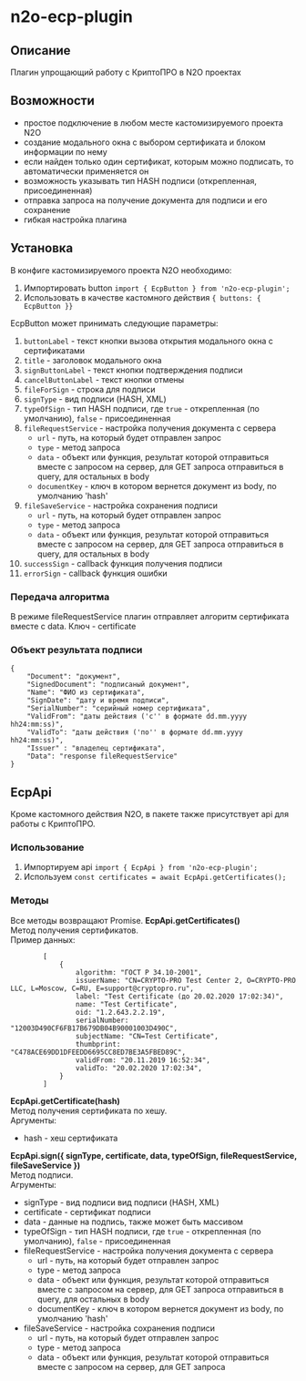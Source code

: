 # n2o-ecp-plugin

## Описание
Плагин упрощающий работу с КриптоПРО в N2O проектах

## Возможности
* простое подключение в любом месте кастомизируемого проекта N2O
* создание модального окна с выбором сертификата и блоком информации по нему
* если найден только один сертификат, которым можно подписать, то автоматически применяется он
* возможность указывать тип HASH подписи (открепленная, присоединенная)
* отправка запроса на получение документа для подписи и его сохранение
* гибкая настройка плагина

## Установка
В конфиге кастомизируемого проекта N2O необходимо:
1. Импортировать button ``import { EcpButton } from 'n2o-ecp-plugin';``
2. Использовать в качестве кастомного действия ``{ buttons: { EcpButton }}``

EcpButton может принимать следующие параметры:
1. ``buttonLabel`` - текст кнопки вызова открытия модального окна с сертификатами
2. ``title`` - заголовок модального окна
3. ``signButtonLabel`` - текст кнопки подтверждения подписи
4. ``cancelButtonLabel`` - текст кнопки отмены
5. ``fileForSign`` - строка для подписи
6. ``signType`` - вид подписи (HASH, XML)
7. ``typeOfSign`` - тип HASH подписи, где ``true`` - открепленная (по умолчанию), ``false`` - присоединенная
8. ``fileRequestService`` - настройка получения документа с сервера
    * ``url`` - путь, на который будет отправлен запрос
    * ``type`` - метод запроса
    * ``data`` - объект или функция, результат которой отправиться вместе с запросом на сервер, для GET запроса отправиться в query, для остальных в body
    * ``documentKey`` - ключ в котором вернется документ из body, по умолчанию 'hash'
9.  ``fileSaveService`` - настройка сохранения подписи
    * ``url`` - путь, на который будет отправлен запрос
    * ``type`` - метод запроса
    * ``data`` - объект или функция, результат которой отправиться вместе с запросом на сервер, для GET запроса отправиться в query, для остальных в body
10. ``successSign`` - callback функция получения подписи
11. ``errorSign`` - callback функция ошибки

### Передача алгоритма
В режиме fileRequestService плагин отправляет алгоритм сертификата вместе с data. Ключ - certificate

### Объект результата подписи

    {
        "Document": "документ",
        "SignedDocument": "подписаный документ",
        "Name": "ФИО из сертификата", 
        "SignDate": "дату и время подписи", 
        "SerialNumber": "серийный номер сертификата", 
        "ValidFrom": "даты действия ('с'' в формате dd.mm.yyyy hh24:mm:ss)", 
        "ValidTo": "даты действия ('по'' в формате dd.mm.yyyy hh24:mm:ss)", 
        "Issuer" : "владелец сертификата",
        "Data": "response fileRequestService"
    }


## EcpApi
Кроме кастомного действия N2O, в пакете также присутствует api для работы с КриптоПРО. 

### Использование
1. Импортируем api ``import { EcpApi } from 'n2o-ecp-plugin';``
2.  Используем ``const certificates = await EcpApi.getCertificates();``

### Методы
Все методы возвращают Promise.
**EcpApi.getCertificates()**  
Метод получения сертификатов.     
Пример данных:

            [
                {
                    algorithm: "ГОСТ Р 34.10-2001",
                    issuerName: "CN=CRYPTO-PRO Test Center 2, O=CRYPTO-PRO LLC, L=Moscow, C=RU, E=support@cryptopro.ru",
                    label: "Test Certificate (до 20.02.2020 17:02:34)",
                    name: "Test Certificate",
                    oid: "1.2.643.2.2.19",
                    serialNumber: "12003D490CF6FB17B679DB04B90001003D490C",
                    subjectName: "CN=Test Certificate",
                    thumbprint: "C478ACE69DD1DFEEDD6695CC8ED7BE3A5FBED89C",
                    validFrom: "20.11.2019 16:52:34",
                    validTo: "20.02.2020 17:02:34",
                }
            ]

**EcpApi.getCertificate(hash)**  
Метод получения сертификата по хешу.  
Аргументы:
* hash - хеш сертификата

**EcpApi.sign({ signType, certificate, data, typeOfSign, fileRequestService, fileSaveService })**  
Метод подписи.   
Агрументы:
* signType - вид подписи вид подписи (HASH, XML)
* certificate - сертификат подписи
* data - данные на подпись, также может быть массивом
* typeOfSign - тип HASH подписи, где ``true`` - открепленная (по умолчанию), ``false`` - присоединенная
* fileRequestService - настройка получения документа с сервера
    * url - путь, на который будет отправлен запрос
    * type - метод запроса
    * data - объект или функция, результат которой отправиться вместе с запросом на сервер, для GET запроса отправиться в query, для остальных в body
    * documentKey - ключ в котором вернется документ из body, по умолчанию 'hash'
* fileSaveService - настройка сохранения подписи
    * url - путь, на который будет отправлен запрос
    * type - метод запроса
    * data - объект или функция, результат которой отправиться вместе с запросом на сервер, для GET запроса 
